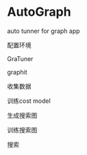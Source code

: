 # AutoGraph
auto tunner for graph app

配置环境

GraTuner

graphit



收集数据

训练cost model

生成搜索图

训练搜索图

搜索

